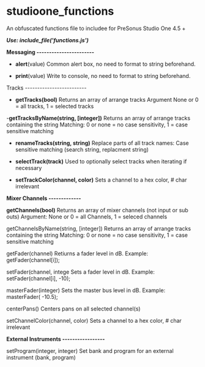 # studioone_functions
An obfuscated functions file to includee for PreSonus Studio One 4.5 +

**_Use:  include_file('functions.js')_**

**Messaging  -----------------------**

- **alert**(value)
Common alert box, no need to format to string beforehand.

- **print**(value)
Write to console, no need to format to string beforehand.

Tracks -------------------------

- **getTracks(bool)**
Returns an array of arrange tracks
Argument None or 0 = all tracks, 1 = selected tracks

 -**getTracksByName(string, [integer])**
Returns an array of arrange tracks containing the string
Matching: 0 or none = no case sensitivity, 1 = case sensitive matching

- **renameTracks(string, string)**
Replace parts of all track names:  Case sensitive matching (search string, replacment string)

- **selectTrack(track)**
Used to optionally select tracks when iterating if necessary

- **setTrackColor(channel, color)**
Sets a channel to a hex color, # char irrelevant


**Mixer Channels -------------**

**getChannels(bool)**
Returns an array of mixer channels (not input or sub outs)
Argument: None or 0 = all Channels, 1 = seleced channels

getChannelsByName(string, [integer])
Returns an array of arrange tracks containing the string
Matching: 0 or none = no case sensitivity, 1 = case sensitive matching

getFader(channel)
Retiurns a fader level in dB.  Example: getFader(channel[i]);

setFader(channel, intege
Sets a fader level in dB.  Example: setFader(channel[i], -10);

masterFader(integer)
Sets the master bus level in dB.  Example: masterFader( -10.5);

centerPans()
Centers pans on all selected channel(s)

setChannelColor(channel, color)
Sets a channel to a hex color, # char irrelevant

**External Instruments -----------------**

setProgram(integer, integer)
Set bank and program for an external instrument (bank, program)
